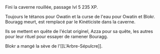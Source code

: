 Fini la caverne rouillée, passage lvl 5 235 XP.

Toujours le tétanos pour Owatin et la curse de l'eau pour Owatin et Blokr.
Bouragg meurt, est remplacé par le Kinéticiste dans la caverne.

Ils se mettent en quête de l'éclat originel, Azza pour sa quête, les autres pour leur rituel pour essayer de ramener Bouragg.

Blokr a mangé la sève de l'[[L'Arbre-Sépulcre]].